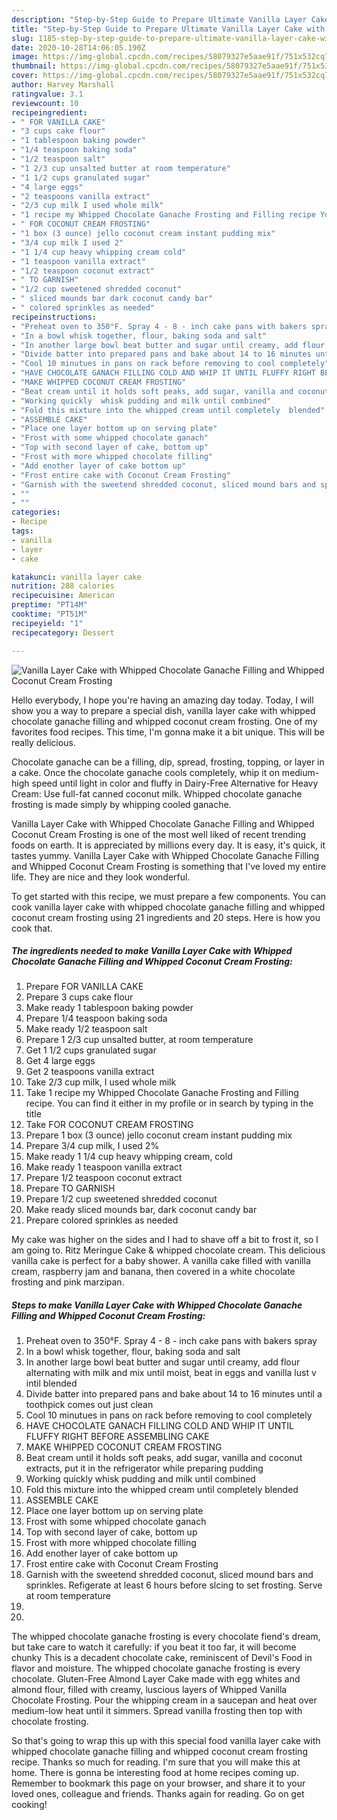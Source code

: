 ```yaml
---
description: "Step-by-Step Guide to Prepare Ultimate Vanilla Layer Cake with Whipped Chocolate Ganache Filling and Whipped Coconut Cream Frosting"
title: "Step-by-Step Guide to Prepare Ultimate Vanilla Layer Cake with Whipped Chocolate Ganache Filling and Whipped Coconut Cream Frosting"
slug: 1185-step-by-step-guide-to-prepare-ultimate-vanilla-layer-cake-with-whipped-chocolate-ganache-filling-and-whipped-coconut-cream-frosting
date: 2020-10-28T14:06:05.190Z
image: https://img-global.cpcdn.com/recipes/58079327e5aae91f/751x532cq70/vanilla-layer-cake-with-whipped-chocolate-ganache-filling-and-whipped-coconut-cream-frosting-recipe-main-photo.jpg
thumbnail: https://img-global.cpcdn.com/recipes/58079327e5aae91f/751x532cq70/vanilla-layer-cake-with-whipped-chocolate-ganache-filling-and-whipped-coconut-cream-frosting-recipe-main-photo.jpg
cover: https://img-global.cpcdn.com/recipes/58079327e5aae91f/751x532cq70/vanilla-layer-cake-with-whipped-chocolate-ganache-filling-and-whipped-coconut-cream-frosting-recipe-main-photo.jpg
author: Harvey Marshall
ratingvalue: 3.1
reviewcount: 10
recipeingredient:
- " FOR VANILLA CAKE"
- "3 cups cake flour"
- "1 tablespoon baking powder"
- "1/4 teaspoon baking soda"
- "1/2 teaspoon salt"
- "1 2/3 cup unsalted butter at room temperature"
- "1 1/2 cups granulated sugar"
- "4 large eggs"
- "2 teaspoons vanilla extract"
- "2/3 cup milk I used whole milk"
- "1 recipe my Whipped Chocolate Ganache Frosting and Filling recipe You can find it either in my profile or in search by typing in the title"
- " FOR COCONUT CREAM FROSTING"
- "1 box (3 ounce) jello coconut cream instant pudding mix"
- "3/4 cup milk I used 2"
- "1 1/4 cup heavy whipping cream cold"
- "1 teaspoon vanilla extract"
- "1/2 teaspoon coconut extract"
- " TO GARNISH"
- "1/2 cup sweetened shredded coconut"
- " sliced mounds bar dark coconut candy bar"
- " colored sprinkles as needed"
recipeinstructions:
- "Preheat oven to 350°F. Spray 4 - 8 - inch cake pans with bakers spray"
- "In a bowl whisk together, flour, baking soda and salt"
- "In another large bowl beat butter and sugar until creamy, add flour alternating with milk and mix until moist, beat in eggs and vanilla lust v intil blended"
- "Divide batter into prepared pans and bake about 14 to 16 minutes until a toothpick comes out just clean"
- "Cool 10 minutues in pans on rack before removing to cool completely"
- "HAVE CHOCOLATE GANACH FILLING COLD AND WHIP IT UNTIL FLUFFY RIGHT BEFORE ASSEMBLING CAKE"
- "MAKE WHIPPED COCONUT CREAM FROSTING"
- "Beat cream until it holds soft peaks, add sugar, vanilla and coconut extracts,  put it in the refrigerator while preparing pudding"
- "Working quickly  whisk pudding and milk until combined"
- "Fold this mixture into the whipped cream until completely  blended"
- "ASSEMBLE CAKE"
- "Place one layer bottom up on serving plate"
- "Frost with some whipped chocolate ganach"
- "Top with second layer of cake, bottom up"
- "Frost with more whipped chocolate filling"
- "Add enother layer of cake bottom up"
- "Frost entire cake with Coconut Cream Frosting"
- "Garnish with the sweetend shredded coconut, sliced mound bars and sprinkles. Refigerate at least 6 hours before slcing to set frosting. Serve at room temperature"
- ""
- ""
categories:
- Recipe
tags:
- vanilla
- layer
- cake

katakunci: vanilla layer cake 
nutrition: 288 calories
recipecuisine: American
preptime: "PT14M"
cooktime: "PT51M"
recipeyield: "1"
recipecategory: Dessert

---
```



![Vanilla Layer Cake with Whipped Chocolate Ganache Filling and Whipped Coconut Cream Frosting](https://img-global.cpcdn.com/recipes/58079327e5aae91f/751x532cq70/vanilla-layer-cake-with-whipped-chocolate-ganache-filling-and-whipped-coconut-cream-frosting-recipe-main-photo.jpg)

Hello everybody, I hope you're having an amazing day today. Today, I will show you a way to prepare a special dish, vanilla layer cake with whipped chocolate ganache filling and whipped coconut cream frosting. One of my favorites food recipes. This time, I'm gonna make it a bit unique. This will be really delicious.

Chocolate ganache can be a filling, dip, spread, frosting, topping, or layer in a cake. Once the chocolate ganache cools completely, whip it on medium-high speed until light in color and fluffy in Dairy-Free Alternative for Heavy Cream: Use full-fat canned coconut milk. Whipped chocolate ganache frosting is made simply by whipping cooled ganache.

Vanilla Layer Cake with Whipped Chocolate Ganache Filling and Whipped Coconut Cream Frosting is one of the most well liked of recent trending foods on earth. It is appreciated by millions every day. It is easy, it's quick, it tastes yummy. Vanilla Layer Cake with Whipped Chocolate Ganache Filling and Whipped Coconut Cream Frosting is something that I've loved my entire life. They are nice and they look wonderful.


To get started with this recipe, we must prepare a few components. You can cook vanilla layer cake with whipped chocolate ganache filling and whipped coconut cream frosting using 21 ingredients and 20 steps. Here is how you cook that.

<!--inarticleads1-->

##### The ingredients needed to make Vanilla Layer Cake with Whipped Chocolate Ganache Filling and Whipped Coconut Cream Frosting:

1. Prepare  FOR VANILLA CAKE
1. Prepare 3 cups cake flour
1. Make ready 1 tablespoon baking powder
1. Prepare 1/4 teaspoon baking soda
1. Make ready 1/2 teaspoon salt
1. Prepare 1 2/3 cup unsalted butter, at room temperature
1. Get 1 1/2 cups granulated sugar
1. Get 4 large eggs
1. Get 2 teaspoons vanilla extract
1. Take 2/3 cup milk, I used whole milk
1. Take 1 recipe my Whipped Chocolate Ganache Frosting and Filling recipe. You can find it either in my profile or in search by typing in the title
1. Take  FOR COCONUT CREAM FROSTING
1. Prepare 1 box (3 ounce) jello coconut cream instant pudding mix
1. Prepare 3/4 cup milk, I used 2%
1. Make ready 1 1/4 cup heavy whipping cream, cold
1. Make ready 1 teaspoon vanilla extract
1. Prepare 1/2 teaspoon coconut extract
1. Prepare  TO GARNISH
1. Prepare 1/2 cup sweetened shredded coconut
1. Make ready  sliced mounds bar, dark coconut candy bar
1. Prepare  colored sprinkles as needed


My cake was higher on the sides and I had to shave off a bit to frost it, so I am going to. Ritz Meringue Cake &amp; whipped chocolate cream. This delicious vanilla cake is perfect for a baby shower. A vanilla cake filled with vanilla cream, raspberry jam and banana, then covered in a white chocolate frosting and pink marzipan. 

<!--inarticleads2-->

##### Steps to make Vanilla Layer Cake with Whipped Chocolate Ganache Filling and Whipped Coconut Cream Frosting:

1. Preheat oven to 350°F. Spray 4 - 8 - inch cake pans with bakers spray
1. In a bowl whisk together, flour, baking soda and salt
1. In another large bowl beat butter and sugar until creamy, add flour alternating with milk and mix until moist, beat in eggs and vanilla lust v intil blended
1. Divide batter into prepared pans and bake about 14 to 16 minutes until a toothpick comes out just clean
1. Cool 10 minutues in pans on rack before removing to cool completely
1. HAVE CHOCOLATE GANACH FILLING COLD AND WHIP IT UNTIL FLUFFY RIGHT BEFORE ASSEMBLING CAKE
1. MAKE WHIPPED COCONUT CREAM FROSTING
1. Beat cream until it holds soft peaks, add sugar, vanilla and coconut extracts,  put it in the refrigerator while preparing pudding
1. Working quickly  whisk pudding and milk until combined
1. Fold this mixture into the whipped cream until completely  blended
1. ASSEMBLE CAKE
1. Place one layer bottom up on serving plate
1. Frost with some whipped chocolate ganach
1. Top with second layer of cake, bottom up
1. Frost with more whipped chocolate filling
1. Add enother layer of cake bottom up
1. Frost entire cake with Coconut Cream Frosting
1. Garnish with the sweetend shredded coconut, sliced mound bars and sprinkles. Refigerate at least 6 hours before slcing to set frosting. Serve at room temperature
1. 
1. 


The whipped chocolate ganache frosting is every chocolate fiend&#39;s dream, but take care to watch it carefully: if you beat it too far, it will become chunky This is a decadent chocolate cake, reminiscent of Devil&#39;s Food in flavor and moisture. The whipped chocolate ganache frosting is every chocolate. Gluten-Free Almond Layer Cake made with egg whites and almond flour, filled with creamy, luscious layers of Whipped Vanilla Chocolate Frosting. Pour the whipping cream in a saucepan and heat over medium-low heat until it simmers. Spread vanilla frosting then top with chocolate frosting. 

So that's going to wrap this up with this special food vanilla layer cake with whipped chocolate ganache filling and whipped coconut cream frosting recipe. Thanks so much for reading. I'm sure that you will make this at home. There is gonna be interesting food at home recipes coming up. Remember to bookmark this page on your browser, and share it to your loved ones, colleague and friends. Thanks again for reading. Go on get cooking!

